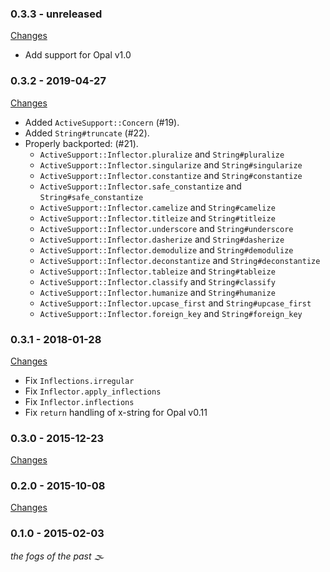 ### 0.3.3 - unreleased

[Changes](https://github.com/opal/opal-activesupport/compare/v0.3.2...HEAD)

- Add support for Opal v1.0

### 0.3.2 - 2019-04-27

[Changes](https://github.com/opal/opal-activesupport/compare/v0.3.1...v0.3.2)

- Added `ActiveSupport::Concern` (#19).
- Added `String#truncate` (#22).
- Properly backported: (#21).
    + `ActiveSupport::Inflector.pluralize` and `String#pluralize`
    + `ActiveSupport::Inflector.singularize` and `String#singularize`
    + `ActiveSupport::Inflector.constantize` and `String#constantize`
    + `ActiveSupport::Inflector.safe_constantize` and `String#safe_constantize`
    + `ActiveSupport::Inflector.camelize` and `String#camelize`
    + `ActiveSupport::Inflector.titleize` and `String#titleize`
    + `ActiveSupport::Inflector.underscore` and `String#underscore`
    + `ActiveSupport::Inflector.dasherize` and `String#dasherize`
    + `ActiveSupport::Inflector.demodulize` and `String#demodulize`
    + `ActiveSupport::Inflector.deconstantize` and `String#deconstantize`
    + `ActiveSupport::Inflector.tableize` and `String#tableize`
    + `ActiveSupport::Inflector.classify` and `String#classify`
    + `ActiveSupport::Inflector.humanize` and `String#humanize`
    + `ActiveSupport::Inflector.upcase_first` and `String#upcase_first`
    + `ActiveSupport::Inflector.foreign_key` and `String#foreign_key`

### 0.3.1 - 2018-01-28

[Changes](https://github.com/opal/opal-activesupport/compare/v0.3.0...v0.3.1)

- Fix `Inflections.irregular`
- Fix `Inflector.apply_inflections`
- Fix `Inflector.inflections`
- Fix `return` handling of x-string for Opal v0.11

### 0.3.0 - 2015-12-23

[Changes](https://github.com/opal/opal-activesupport/compare/v0.2.0...v0.3.0)

### 0.2.0 - 2015-10-08

[Changes](https://github.com/opal/opal-activesupport/compare/v0.1.0...v0.2.0)

### 0.1.0 - 2015-02-03

_the fogs of the past 🌫_
